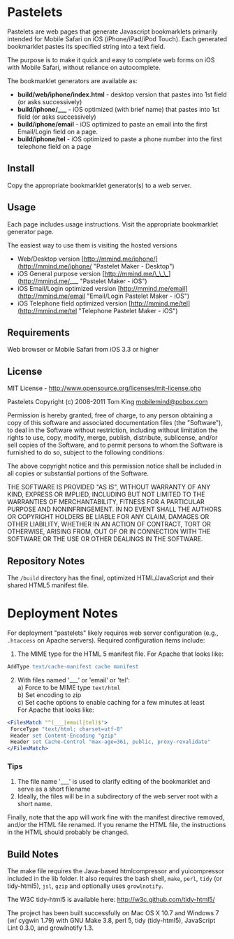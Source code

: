 # Pastelets
Pastelets are web pages that generate Javascript bookmarklets primarily intended for Mobile Safari on iOS (iPhone/iPad/iPod Touch).
Each generated bookmarklet pastes its specified string into a text field.

The purpose is to make it quick and easy to complete web forms on iOS with Mobile Safari, without reliance on autocomplete.

The bookmarklet generators are available as:

+ **build/web/iphone/index.html** - desktop version that pastes into 1st field (or asks successively)
+ <b>build/iphone/\_\_\_</b> - iOS optimized (with brief name) that pastes into 1st field (or asks successively)
+ **build/iphone/email** - iOS optimized to paste an email into the first Email/Login field on a page.
+ **build/iphone/tel** - iOS optimized to paste a phone number into the first telephone field on a page

## Install
Copy the appropriate bookmarklet generator(s) to a web server.

## Usage
Each page includes usage instructions. Visit the appropriate bookmarklet generator page.

The easiest way to use them is visiting the hosted versions

+ Web/Desktop version [http://mmind.me/iphone/](http://mmind.me/iphone/ "Pastelet Maker - Desktop")
+ iOS General purpose version [http://mmind.me/\_\_\_](http://mmind.me/___ "Pastelet Maker - iOS")
+ iOS Email\/Login optimized version [http://mmind.me/email](http://mmind.me/email "Email/Login Pastelet Maker - iOS")
+ iOS Telephone field optimized version [http://mmind.me/tel](http://mmind.me/tel "Telephone Pastelet Maker - iOS")

## Requirements
Web browser or Mobile Safari from iOS 3.3 or higher

## License
MIT License - <http://www.opensource.org/licenses/mit-license.php>

Pastelets
Copyright (c) 2008-2011 Tom King  <mobilemind@pobox.com>

Permission is hereby granted, free of charge, to any person obtaining
a copy of this software and associated documentation files (the
"Software"), to deal in the Software without restriction, including
without limitation the rights to use, copy, modify, merge, publish,
distribute, sublicense, and/or sell copies of the Software, and to
permit persons to whom the Software is furnished to do so, subject to
the following conditions:

The above copyright notice and this permission notice shall be
included in all copies or substantial portions of the Software.

THE SOFTWARE IS PROVIDED "AS IS", WITHOUT WARRANTY OF ANY KIND,
EXPRESS OR IMPLIED, INCLUDING BUT NOT LIMITED TO THE WARRANTIES OF
MERCHANTABILITY, FITNESS FOR A PARTICULAR PURPOSE AND
NONINFRINGEMENT. IN NO EVENT SHALL THE AUTHORS OR COPYRIGHT HOLDERS BE
LIABLE FOR ANY CLAIM, DAMAGES OR OTHER LIABILITY, WHETHER IN AN ACTION
OF CONTRACT, TORT OR OTHERWISE, ARISING FROM, OUT OF OR IN CONNECTION
WITH THE SOFTWARE OR THE USE OR OTHER DEALINGS IN THE SOFTWARE.

## Repository Notes
The `/build` directory has the final, optimized HTML/JavaScript and their shared HTML5 manifest file.

# Deployment Notes
For deployment "pastelets" likely requires web server configuration (e.g., `.htaccess` on Apache servers).
Required configuration items include:

1. The MIME type for the HTML 5 manifest file. For Apache that looks like:  
````apache
AddType text/cache-manifest cache manifest
````

2. With files named '\_\_\_' or 'email' or 'tel':  
    a) Force to be MIME type `text/html`  
    b) Set encoding to zip  
    c) Set cache options to enable caching for a few minutes at least  
For Apache that looks like:
````apache
<FilesMatch "^(___|email|tel)$">    
 ForceType "text/html; charset=utf-8"    
 Header set Content-Encoding "gzip" 
 Header set Cache-Control "max-age=361, public, proxy-revalidate"
</FilesMatch>
````

### Tips
1. The file name '\_\_\_' is used to clarify editing of the bookmarklet and serve as a short filename
2. Ideally, the files will be in a subdirectory of the web server root with a short name.

Finally, note that the app will work fine with the manifest directive removed, and/or the HTML file renamed.
If you rename the HTML file, the instructions in the HTML should probably be changed.


## Build Notes
The make file requires the Java-based htmlcompressor and yuicompressor included in the lib
folder. It also requires the bash shell, `make`, `perl`, `tidy` (or tidy-html5), `jsl`,
`gzip` and optionally uses `growlnotify`.

The W3C tidy-html5 is available here: <http://w3c.github.com/tidy-html5/>

The project has been built successfully on Mac OS X 10.7 and Windows 7 (w/ cygwin 1.79)
with GNU Make 3.8, perl 5, tidy (tidy-html5), JavaScript Lint 0.3.0, and growlnotify 1.3.
